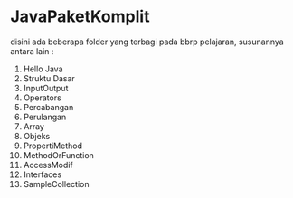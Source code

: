# JavaPaketKomplit

disini ada beberapa folder yang terbagi pada bbrp pelajaran, susunannya antara lain :
1. Hello Java
2. Struktu Dasar
3. InputOutput
4. Operators
5. Percabangan
6. Perulangan
7. Array
8. Objeks
9. PropertiMethod
10. MethodOrFunction
11. AccessModif
12. Interfaces
13. SampleCollection


